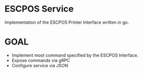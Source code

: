 # ESCPOS Service
Implementation of the ESCPOS Printer Interface written in go.

# GOAL
* Implement most command specified by the ESCPOS Interface.
* Expose commands via gRPC
* Configure service via JSON

